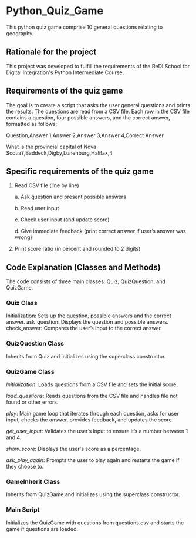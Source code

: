 # Python_Quiz_Game
This python quiz game comprise 10 general questions relating to geography.

## Rationale for the project

This project was developed to fulfill the requirements of the ReDI School for Digital Integration's Python Intermediate Course.

## Requirements of the quiz game
The goal is to create a script that asks the user general questions and prints the results. The questions are read from a CSV file. Each row in the CSV file contains a question, four possible answers, and the correct answer, formatted as follows: 

Question,Answer 1,Answer 2,Answer 3,Answer 4,Correct Answer

What is the provincial capital of Nova Scotia?,Baddeck,Digby,Lunenburg,Halifax,4

## Specific requirements of the quiz game
1. Read CSV file (line by line)
   
   a. Ask question and present possible answers
   
   b. Read user input
   
   c. Check user input (and update score)
   
   d. Give immediate feedback (print correct answer if user’s answer was  wrong)
   
3. Print score ratio (in percent and rounded to 2 digits)
## Code Explanation (Classes and Methods)
The code consists of three main classes: Quiz, QuizQuestion, and QuizGame.

### Quiz Class
Initialization: Sets up the question, possible answers and the correct answer.
ask_question: Displays the question and possible answers.
check_answer: Compares the user’s input to the correct answer.
### QuizQuestion Class
Inherits from Quiz and initializes using the superclass constructor.
### QuizGame Class
*Initialization*: Loads questions from a CSV file and sets the initial score.

*load_questions*: Reads questions from the CSV file and handles file not found or other errors.

*play*: Main game loop that iterates through each question, asks for user input, checks the answer, provides feedback, and updates the score.

*get_user_input*: Validates the user’s input to ensure it’s a number between 1 and 4.

*show_score*: Displays the user's score as a percentage.

*ask_play_again*: Prompts the user to play again and restarts the game if they choose to.

### GameInherit Class
Inherits from QuizGame and initializes using the superclass constructor.
### Main Script
Initializes the QuizGame with questions from questions.csv and starts the game if questions are loaded.
